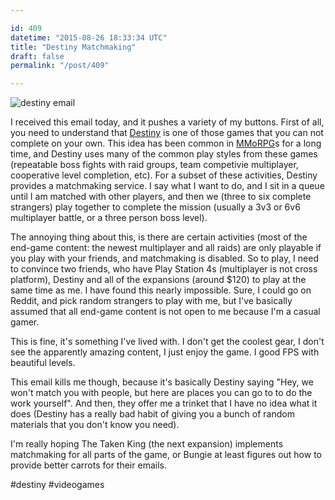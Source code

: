 ```yaml
---

id: 409
datetime: "2015-08-26 18:33:34 UTC"
title: "Destiny Matchmaking"
draft: false
permalink: "/post/409"

---
```


![destiny email](https://s3.amazonaws.com/f.cl.ly/items/213E1o1a3s3G0A0w2t1B/ScreenShot2015-08-26at11.02.38.png)

I received this email today, and it pushes a variety of my buttons. First of all, you need to understand that [Destiny](https://en.wikipedia.org/wiki/Destiny_%!video_game%!) is one of those games that you can not complete on your own. This idea has been common in [MMoRPG](https://en.wikipedia.org/wiki/Massively_multiplayer_online_role-playing_game)s for a long time, and Destiny uses many of the common play styles from these games (repeatable boss fights with raid groups, team competivie multiplayer, cooperative level completion, etc). For a subset of these activities, Destiny provides a matchmaking service. I say what I want to do, and I sit in a queue until I am matched with other players, and then we (three to six complete strangers) play together to complete the mission (usually a 3v3 or 6v6 multiplayer battle, or a three person boss level).

The annoying thing about this, is there are certain activities (most of the end-game content: the newest multiplayer and all raids) are only playable if you play with your friends, and matchmaking is disabled. So to play, I need to convince two friends, who have Play Station 4s (multiplayer is not cross platform), Destiny and all of the expansions (around $120) to play at the same time as me. I have found this nearly impossible. Sure, I could go on Reddit, and pick random strangers to play with me, but I've basically assumed that all end-game content is not open to me because I'm a casual gamer.

This is fine, it's something I've lived with. I don't get the coolest gear, I don't see the apparently amazing content, I just enjoy the game. I good FPS with beautiful levels.

This email kills me though, because it's basically Destiny saying "Hey, we won't match you with people, but here are places you can go to to do the work yourself". And then, they offer me a trinket that I have no idea what it does (Destiny has a really bad habit of giving you a bunch of random materials that you don't know you need). 

I'm really hoping The Taken King (the next expansion) implements matchmaking for all parts of the game, or Bungie at least figures out how to provide better carrots for their emails.

#destiny #videogames

